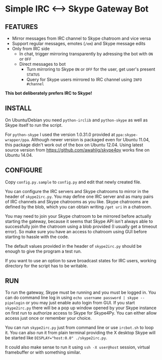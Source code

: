 Simple IRC ⟷  Skype Gateway Bot
================================

FEATURES
--------

* Mirror messages from IRC channel to Skype chatroom and vice versa
* Support regular messages, emotes (`/em`) and Skype message edits
* Only from IRC side
   * In chat, trigger mirroring transparently by adressing the bot with `ON` or `OFF`
   * Direct messages to bot
      * Turn mirroring to Skype `ON` or `OFF` for the user, get user's present `STATUS`
      * Query for Skype users mirrored to IRC channel using `INFO #channel`

**This bot deliberately prefers IRC to Skype!**

INSTALL
-------

On Ubuntu/Debian you need `python-irclib` and `python-skype` as well as Skype itself to run the script.

For `python-skype` I used the version 1.0.31.0 provided at `ppa:skype-wrapper/ppa`. Although newer version is packaged even for Ubuntu 11.04, this package didn't work out of the box on Ubuntu 12.04. Using latest source version from https://github.com/awahlig/skype4py works fine on Ubuntu 14.04.

CONFIGURE
---------

Copy `config.py.sample` to `config.py` and edit that newly created file.

You can configure the IRC servers and Skype chatrooms to mirror in the header of `skype2irc.py`. You may define one IRC server and as many pairs of IRC channels and Skype chatrooms as you like. Skype chatrooms are defined by the blob, which you can obtain writing `/get uri` in a chatroom.

You may need to join your Skype chatroom to be mirrored before actually starting the gateway, because it seems that Skype API isn't always able to successfully join the chatroom using a blob provided (I usually get a timeout error). So make sure you have an access to chatroom using GUI before starting to hassle with the code.

The default values provided in the header of `skype2irc.py` should be enough to give the program a test run.

If you want to use an option to save broadcast states for IRC users, working directory for the script has to be writable.

RUN
--- 

To run the gateway, Skype must be running and you must be logged in. You can do command line log in using `echo username password | skype --pipelogin` or you may just enable auto login from GUI. If you start `skype2irc.py` there will be a pop up window opened by your Skype instance on first run to authorize access to Skype for Skype4Py. You can either allow access just once or remember your choice.

You can run `skype2irc.py` just from command line or use `ircbot.sh` to loop it. You can also run it from plain terminal providing the X desktop Skype will be started like `DISPLAY="host:0.0" ./skype2irc.py`.

It could also make sense to run it using `ssh -X user@host` session, virtual framebuffer or with something similar.
